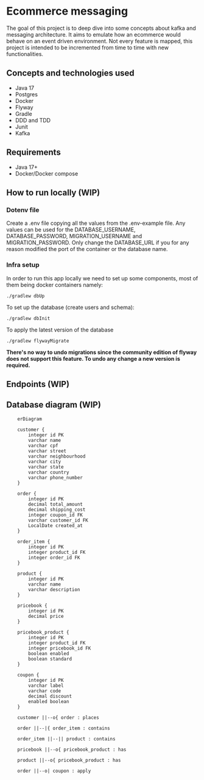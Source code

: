 # Ecommerce messaging

The goal of this project is to deep dive into some concepts about kafka and messaging architecture. It aims to emulate
how an ecommerce would behave on an event driven environment. Not every feature is mapped, this project is intended to
be incremented from time to time with new functionalities.

## Concepts and technologies used

- Java 17
- Postgres
- Docker
- Flyway
- Gradle
- DDD and TDD
- Junit
- Kafka

## Requirements

- Java 17+
- Docker/Docker compose

## How to run locally (WIP)

### Dotenv file

Create a .env file copying all the values from the .env-example file. Any values can be used for the DATABASE_USERNAME,
DATABASE_PASSWORD, MIGRATION_USERNAME and MIGRATION_PASSWORD. Only change the DATABASE_URL if you for any reason
modified the port of the container or the database name.

### Infra setup

In order to run this app locally we need to set up some components, most of them being docker containers namely:

```shell
./gradlew dbUp
```

To set up the database (create users and schema):

```shell
./gradlew dbInit
```

To apply the latest version of the database

```shell
./gradlew flywayMigrate
```

**There's no way to undo migrations since the community edition of flyway does not support this feature. To undo any
change a new version is required.**

## Endpoints (WIP)

## Database diagram (WIP)

```mermaid
    erDiagram
    
    customer {
        integer id PK
        varchar name
        varchar cpf
        varchar street
        varchar neighbourhood
        varchar city
        varchar state
        varchar country
        varchar phone_number
    } 

    order {
        integer id PK
        decimal total_amount
        decimal shipping_cost
        integer coupon_id FK
        varchar customer_id FK
        LocalDate created_at
    }

    order_item {
        integer id PK
        integer product_id FK
        integer order_id FK
    } 
    
    product {
        integer id PK
        varchar name
        varchar description
    } 
    
    pricebook {
        integer id PK
        decimal price
    }
    
    pricebook_product {
        integer id PK
        integer product_id FK
        integer pricebook_id FK
        boolean enabled
        boolean standard
    }
    
    coupon {
        integer id PK
        varchar label
        varchar code
        decimal discount
        enabled boolean
    }
    
    customer ||--o{ order : places
    
    order ||--|{ order_item : contains
    
    order_item ||--|| product : contains
    
    pricebook ||--o{ pricebook_product : has
    
    product ||--o{ pricebook_product : has
    
    order ||--o| coupon : apply
```